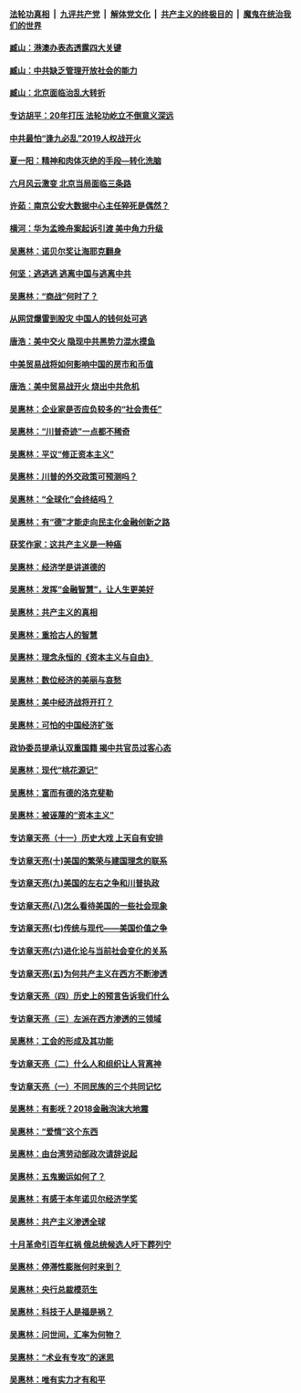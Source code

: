 ####  [法轮功真相](../../../../basic/blob/master/README.md?t=08261152) &nbsp;|&nbsp; [九评共产党](../../../../9ping.md/blob/master/README.md?t=08261152) &nbsp;|&nbsp; [解体党文化](../../../../jtdwh.md/blob/master/README.md?t=08261152)  &nbsp;|&nbsp; [共产主义的终极目的](../../../../gczydzjmd.md/blob/master/README.md?t=08261152) &nbsp;|&nbsp; [魔鬼在统治我们的世界](../../../../mgztzwmdsj.md/blob/master/README.md?t=08261152) 

#### [臧山：港澳办表态透露四大关键](../pages/nsc423/n11421628.md?t=08261152) 

#### [臧山：中共缺乏管理开放社会的能力](../pages/nsc423/n11407457.md?t=08261152) 

#### [臧山：北京面临治乱大转折](../pages/nsc423/n11406895.md?t=08261152) 

#### [专访胡平：20年打压 法轮功屹立不倒意义深远](../pages/nsc423/n11398800.md?t=08261152) 

#### [中共最怕“逢九必乱”2019人权战开火](../pages/nsc423/n11385248.md?t=08261152) 

#### [夏一阳：精神和肉体灭绝的手段—转化洗脑](../pages/nsc423/n11368250.md?t=08261152) 

#### [六月风云激变 北京当局面临三条路](../pages/nsc423/n11313668.md?t=08261152) 

#### [许茹：南京公安大数据中心主任猝死是偶然？](../pages/nsc423/n11064744.md?t=08261152) 

#### [横河：华为孟晚舟案起诉引渡 美中角力升级](../pages/nsc423/n11027230.md?t=08261152) 

#### [吴惠林：诺贝尔奖让海耶克翻身](../pages/nsc423/n10890049.md?t=08261152) 

#### [何坚：逃逃逃 逃离中国与逃离中共](../pages/nsc423/n10592891.md?t=08261152) 

#### [吴惠林：“商战”何时了？](../pages/nsc423/n10573558.md?t=08261152) 

#### [从网贷爆雷到股灾 中国人的钱何处可逃](../pages/nsc423/n10572800.md?t=08261152) 

#### [唐浩：美中交火 隐现中共黑势力混水摸鱼](../pages/nsc423/n10544040.md?t=08261152) 

#### [中美贸易战将如何影响中国的房市和币值](../pages/nsc423/n10543697.md?t=08261152) 

#### [唐浩：美中贸易战开火 烧出中共危机](../pages/nsc423/n10540126.md?t=08261152) 

#### [吴惠林：企业家是否应负较多的“社会责任”](../pages/nsc423/n10535022.md?t=08261152) 

#### [吴惠林：“川普奇迹”一点都不稀奇](../pages/nsc423/n10512808.md?t=08261152) 

#### [吴惠林：平议“修正资本主义”](../pages/nsc423/n10495724.md?t=08261152) 

#### [吴惠林：川普的外交政策可预测吗？](../pages/nsc423/n10462387.md?t=08261152) 

#### [吴惠林：“全球化”会终结吗？](../pages/nsc423/n10452838.md?t=08261152) 

#### [吴惠林：有“德”才能走向民主化金融创新之路](../pages/nsc423/n10432292.md?t=08261152) 

#### [获奖作家：这共产主义是一种癌](../pages/nsc423/n10431541.md?t=08261152) 

#### [吴惠林：经济学是讲道德的](../pages/nsc423/n10398014.md?t=08261152) 

#### [吴惠林：发挥“金融智慧”，让人生更美好](../pages/nsc423/n10375019.md?t=08261152) 

#### [吴惠林：共产主义的真相](../pages/nsc423/n10351394.md?t=08261152) 

#### [吴惠林：重拾古人的智慧](../pages/nsc423/n10337691.md?t=08261152) 

#### [吴惠林：理念永恒的《资本主义与自由》](../pages/nsc423/n10316274.md?t=08261152) 

#### [吴惠林：数位经济的美丽与哀愁](../pages/nsc423/n10292946.md?t=08261152) 

#### [吴惠林：美中经济战将开打？](../pages/nsc423/n10258825.md?t=08261152) 

#### [吴惠林：可怕的中国经济扩张](../pages/nsc423/n10219147.md?t=08261152) 

#### [政协委员提承认双重国籍 揭中共官员过客心态](../pages/nsc423/n10208809.md?t=08261152) 

#### [吴惠林：现代“桃花源记”](../pages/nsc423/n10185234.md?t=08261152) 

#### [吴惠林：富而有德的洛克斐勒](../pages/nsc423/n10142264.md?t=08261152) 

#### [吴惠林：被诬蔑的“资本主义”](../pages/nsc423/n10124816.md?t=08261152) 

#### [专访章天亮（十一）历史大戏 上天自有安排](../pages/nsc423/n10094905.md?t=08261152) 

#### [专访章天亮(十)美国的繁荣与建国理念的联系](../pages/nsc423/n10094899.md?t=08261152) 

#### [专访章天亮(九)美国的左右之争和川普执政](../pages/nsc423/n10094889.md?t=08261152) 

#### [专访章天亮(八)怎么看待美国的一些社会现象](../pages/nsc423/n10094857.md?t=08261152) 

#### [专访章天亮(七)传统与现代——美国价值之争](../pages/nsc423/n10093140.md?t=08261152) 

#### [专访章天亮(六)进化论与当前社会变化的关系](../pages/nsc423/n10092036.md?t=08261152) 

#### [专访章天亮(五)为何共产主义在西方不断渗透](../pages/nsc423/n10083620.md?t=08261152) 

#### [专访章天亮（四）历史上的预言告诉我们什么](../pages/nsc423/n10083606.md?t=08261152) 

#### [专访章天亮（三）左派在西方渗透的三领域](../pages/nsc423/n10081115.md?t=08261152) 

#### [吴惠林：工会的形成及其功能](../pages/nsc423/n10080633.md?t=08261152) 

#### [专访章天亮（二）什么人和组织让人背离神](../pages/nsc423/n10076637.md?t=08261152) 

#### [专访章天亮（一）不同民族的三个共同记忆](../pages/nsc423/n10074188.md?t=08261152) 

#### [吴惠林：有影呒？2018金融泡沫大地震](../pages/nsc423/n10040534.md?t=08261152) 

#### [吴惠林：“爱情”这个东西](../pages/nsc423/n10019423.md?t=08261152) 

#### [吴惠林：由台湾劳动部政次请辞说起](../pages/nsc423/n9979679.md?t=08261152) 

#### [吴惠林：五鬼搬运如何了？](../pages/nsc423/n9925338.md?t=08261152) 

#### [吴惠林：有感于本年诺贝尔经济学奖](../pages/nsc423/n9871883.md?t=08261152) 

#### [吴惠林：共产主义渗透全球](../pages/nsc423/n9812748.md?t=08261152) 

#### [十月革命引百年红祸 俄总统候选人吁下葬列宁](../pages/nsc423/n9810182.md?t=08261152) 

#### [吴惠林：停滞性膨胀何时来到？](../pages/nsc423/n9764136.md?t=08261152) 

#### [吴惠林：央行总裁模范生](../pages/nsc423/n9728134.md?t=08261152) 

#### [吴惠林：科技于人是福是祸？](../pages/nsc423/n9672982.md?t=08261152) 

#### [吴惠林：问世间，汇率为何物？](../pages/nsc423/n9621788.md?t=08261152) 

#### [吴惠林：“术业有专攻”的迷思](../pages/nsc423/n9580363.md?t=08261152) 

#### [吴惠林：唯有实力才有和平](../pages/nsc423/n9529599.md?t=08261152) 

